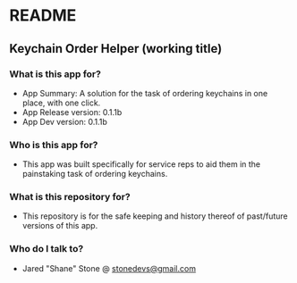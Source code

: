 # README #

## Keychain Order Helper (working title) ##

### What is this app for? ###

* App Summary: A solution for the task of ordering keychains in one place, with one click.
* App Release version: 0.1.1b
* App Dev version: 0.1.1b

### Who is this app for? ###

* This app was built specifically for service reps to aid them in the painstaking task of ordering keychains.

### What is this repository for? ###

* This repository is for the safe keeping and history thereof of past/future versions of this app.

### Who do I talk to? ###

* Jared "Shane" Stone @ stonedevs@gmail.com